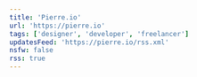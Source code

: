 ```yaml
---
title: 'Pierre.io'
url: 'https://pierre.io'
tags: ['designer', 'developer', 'freelancer']
updatesFeed: 'https://pierre.io/rss.xml'
nsfw: false
rss: true
---
```

